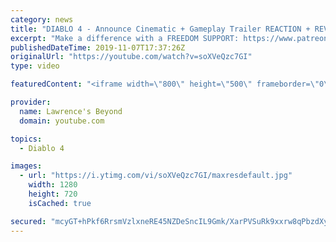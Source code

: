 ```yaml
---
category: news
title: "DIABLO 4 - Announce Cinematic + Gameplay Trailer REACTION + REVIEW + INSIGHTS"
excerpt: "Make a difference with a FREEDOM SUPPORT: https://www.patreon.com/LawrenceBeyond ◉Donate, if you like to: https://www.paypal.me/LawrenceBeyond ..."
publishedDateTime: 2019-11-07T17:37:26Z
originalUrl: "https://youtube.com/watch?v=soXVeQzc7GI"
type: video

featuredContent: "<iframe width=\"800\" height=\"500\" frameborder=\"0\" src=\"https://www.youtube.com/embed/soXVeQzc7GI\" allow=\"accelerometer; autoplay; encrypted-media; gyroscope; picture-in-picture\" allowfullscreen></iframe>"

provider:
  name: Lawrence's Beyond
  domain: youtube.com

topics:
  - Diablo 4

images:
  - url: "https://i.ytimg.com/vi/soXVeQzc7GI/maxresdefault.jpg"
    width: 1280
    height: 720
    isCached: true

secured: "mcyGT+hPkf6RrsmVzlxneRE45NZDeSncIL9Gmk/XarPVSuRk9xxrw8qPbzdXyWbYTgLO+KiA6Q9ZzuiZdeklmL4lPSXzkUZeQfEm5q47fMNs7PScNFbT+8SGv5kpX/NB5JJLZ4+EDOS0R3bgqfovBDcNiIu3W39edF/0bo5stcEq0FiuzELp8JkuSTU69xL+n+UvWwj6+gzbPC+HjWg3S0MV5aWY90G2497lW6QwmoQzlv4Kv+raaRn63torcQNWEylifMQS+Knzs8mPW3R/y1BSJKQprMecunS0weXHk7Osaddg789eg8ompBx+hCHsg+eCtGdta5vrMzpwOtCiH85Z3/zJ7Fx7y8eppR0T0VZ2YaGCMHlq/Cd5dBQzfn2RxJUJGH/nXX/7jaJFw9xwEo0C7XAAZkVbGVtE5In7Joti0/w2g9Hp9od0HiuFX2n5;k7yObae3DB0BoOho2yt9mQ=="
---
```


